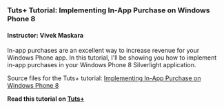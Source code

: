 ### Tuts+ Tutorial: Implementing In-App Purchase on Windows Phone 8

#### Instructor: Vivek Maskara

In-app purchases are an excellent way to increase revenue for your Windows Phone app. In this tutorial, I'll be showing you how to implement in-app purchases in your Windows Phone 8 Silverlight application.

Source files for the Tuts+ tutorial: [Implementing In-App Purchase on Windows Phone 8](http://code.tutsplus.com/tutorials/implementing-in-app-purchases-on-windows-phone-8--cms-22593)

**Read this tutorial on [Tuts+](https://code.tutsplus.com)**

